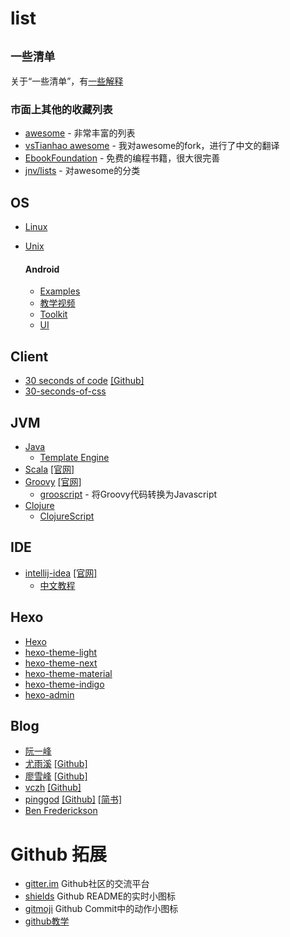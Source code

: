 # list

`` 一些清单 ``
--
关于“一些清单”，有[一些解释](https://github.com/da-shen/list/blob/master/contributing.md)


### 市面上其他的收藏列表
- [awesome](https://github.com/sindresorhus/awesome) - 非常丰富的列表
- [vsTianhao awesome](https://github.com/vsTianhao/awesome) - 我对awesome的fork，进行了中文的翻译
- [EbookFoundation](https://github.com/EbookFoundation/free-programming-books/blob/master/free-programming-books-zh.md) - 免费的编程书籍，很大很完善
- [jnv/lists](https://github.com/jnv/lists) - 对awesome的分类


## OS

- [Linux](https://github.com/torvalds/linux)
- [Unix](https://github.com/qrush/unix)

  #### Android
  - [Examples](https://github.com/hmkcode/Android)
  - [教学视频](https://github.com/open-android/Android)
  - [Toolkit](https://github.com/cSploit/android)
  - [UI](https://github.com/wasabeef/awesome-android-ui)


## Client

- [30 seconds of code](https://30secondsofcode.org/) [[Github]](https://github.com/Chalarangelo/30-seconds-of-code)
- [30-seconds-of-css](https://atomiks.github.io/30-seconds-of-css/)


## JVM

- [Java](https://github.com/vsTianhao/awesome/blob/master/awesome-java-cn.md)
  - [Template Engine](https://github.com/vsTianhao/awesome/blob/master/java-template.md)
- [Scala](https://github.com/lauris/awesome-scala) [[官网]](https://www.scala-lang.org/)
- [Groovy](https://github.com/kdabir/awesome-groovy) [[官网]](http://www.groovy-lang.org/)
  - [grooscript](https://github.com/chiquitinxx/grooscript) - 将Groovy代码转换为Javascript
- [Clojure](https://github.com/razum2um/awesome-clojure)
  - [ClojureScript](https://github.com/hantuzun/awesome-clojurescript)


## IDE

- [intellij-idea](https://github.com/JetBrains/intellij-community) [[官网]](http://www.jetbrains.com/idea/)
  - [中文教程](https://github.com/judasn/IntelliJ-IDEA-Tutorial)


## Hexo

- [Hexo](https://github.com/hexojs/hexo)
- [hexo-theme-light](https://github.com/hexojs/hexo-theme-light)
- [hexo-theme-next](https://github.com/iissnan/hexo-theme-next)
- [hexo-theme-material](https://github.com/viosey/hexo-theme-material)
- [hexo-theme-indigo](https://github.com/yscoder/hexo-theme-indigo)
- [hexo-admin](https://github.com/jaredly/hexo-admin)


## Blog

- [阮一峰](http://www.ruanyifeng.com/blog/)
- [尤雨溪](http://caibaojian.com/evan-you) [[Github]](https://github.com/yyx990803)
- [廖雪峰](https://www.liaoxuefeng.com/) [[Github]](https://github.com/michaelliao)
- [vczh](http://www.cppblog.com/vczh/category/6885.html) [[Github]](https://github.com/vczh)
- [pinggod](http://pinggod.com/) [[Github]](https://github.com/pinggod) [[简书]](https://www.jianshu.com/u/91e277b8ee0f)
- [Ben Frederickson](http://www.benfrederickson.com/blog/)


# Github 拓展
- [gitter.im](https://gitter.im/) Github社区的交流平台
- [shields](https://shields.io/) Github README的实时小图标
- [gitmoji](https://lyrieek.github.io/gitmoji) Github Commit中的动作小图标
- [github教学](https://github.com/phodal/github)
